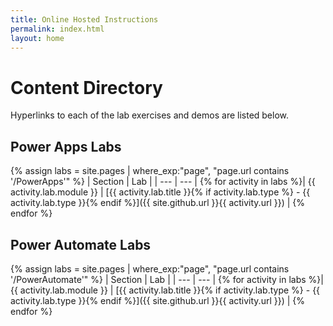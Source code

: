 ```yaml
---
title: Online Hosted Instructions
permalink: index.html
layout: home
---
```


# Content Directory

Hyperlinks to each of the lab exercises and demos are listed below.

## Power Apps Labs  

{% assign labs = site.pages | where_exp:"page", "page.url contains '/PowerApps'" %}
| Section | Lab |
| --- | --- | 
{% for activity in labs  %}| {{ activity.lab.module }} | [{{ activity.lab.title }}{% if activity.lab.type %} - {{ activity.lab.type }}{% endif %}]({{ site.github.url }}{{ activity.url }}) |
{% endfor %}

## Power Automate Labs  

{% assign labs = site.pages | where_exp:"page", "page.url contains '/PowerAutomate'" %}
| Section | Lab |
| --- | --- | 
{% for activity in labs  %}| {{ activity.lab.module }} | [{{ activity.lab.title }}{% if activity.lab.type %} - {{ activity.lab.type }}{% endif %}]({{ site.github.url }}{{ activity.url }}) |
{% endfor %}
 
